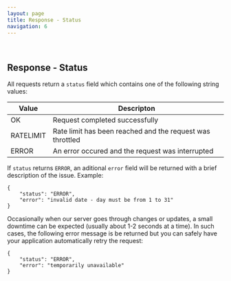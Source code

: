 ```yaml
---
layout: page
title: Response - Status
navigation: 6
---
```


<style>
	.inner a {
		color: royalblue;
		font-weight: bold;
	}
	.inner code {
		font-size: 100%;
	}
	.navigation li {
		padding: 0.3vh;
	}
	.sidebar {
		min-width: 300px;
	}
	.sidebar .sidebar-main {
	    height: calc(100% - 50px);
	    overflow-y: auto;
	}
</style>

<br>

## Response - Status

All requests return a `status` field which contains one of the following string values:

| Value | Descripton |
|---|---|
| OK | Request completed successfully |
| RATELIMIT | Rate limit has been reached and the request was throttled |
| ERROR | An error occured and the request was interrupted |

If `status` returns `ERROR`, an aditional `error` field will be returned with a brief description of the issue. Example:

```
{
	"status": "ERROR",
	"error": "invalid date - day must be from 1 to 31"
}
```

Occasionally when our server goes through changes or updates, a small downtime can be expected (usually about 1-2 seconds at a time). In such cases, the following error message is be returned but you can safely have your application automatically retry the request:

```
{
	"status": "ERROR",
	"error": "temporarily unavailable"
}
```

<br><br><br>
